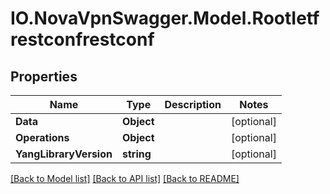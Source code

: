 # IO.NovaVpnSwagger.Model.RootIetfrestconfrestconf
## Properties

Name | Type | Description | Notes
------------ | ------------- | ------------- | -------------
**Data** | **Object** |  | [optional] 
**Operations** | **Object** |  | [optional] 
**YangLibraryVersion** | **string** |  | [optional] 

[[Back to Model list]](../README.md#documentation-for-models) [[Back to API list]](../README.md#documentation-for-api-endpoints) [[Back to README]](../README.md)


